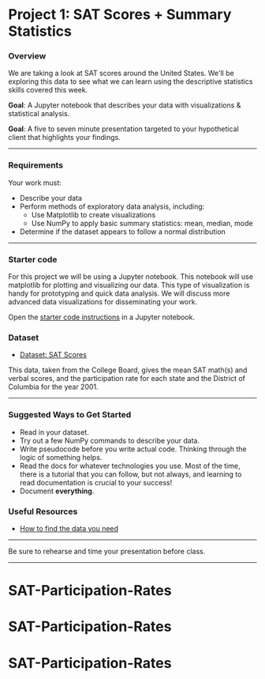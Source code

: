 
# Project 1: SAT Scores + Summary Statistics

### Overview
We are taking a look at SAT scores around the United States. We'll be exploring this data to see what we can learn using the descriptive statistics skills covered this week.

**Goal**: A Jupyter notebook that describes your data with visualizations & statistical analysis.

**Goal**: A five to seven minute presentation targeted to your hypothetical client that highlights your findings.

---

### Requirements

Your work must:

- Describe your data
- Perform methods of exploratory data analysis, including:
  - Use Matplotlib to create visualizations
  - Use NumPy to apply basic summary statistics: mean, median, mode
- Determine if the dataset appears to follow a normal distribution

---

### Starter code

For this project we will be using a Jupyter notebook. This notebook will use matplotlib
for plotting and visualizing our data. This type of visualization is handy for prototyping
and quick data analysis. We will discuss more advanced data visualizations for disseminating your work.

Open the [starter code instructions](./code/) in a Jupyter notebook.

### Dataset

- [Dataset: SAT Scores](./data/sat_scores.csv)

This data, taken from the College Board, gives the mean SAT math(s) and verbal scores, and the participation rate for each state and the District of Columbia for the year 2001.

---

### Suggested Ways to Get Started

- Read in your dataset.
- Try out a few NumPy commands to describe your data.
- Write pseudocode before you write actual code. Thinking through the logic of something helps.  
- Read the docs for whatever technologies you use. Most of the time, there is a tutorial that you can follow, but not always, and learning to read documentation is crucial to your success!
- Document **everything**.

### Useful Resources

- [How to find the data you need](http://flowingdata.com/2009/10/01/30-resources-to-find-the-data-you-need/)
---
Be sure to rehearse and time your presentation before class.

---
# SAT-Participation-Rates
# SAT-Participation-Rates
# SAT-Participation-Rates

